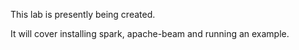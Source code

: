This lab is presently being created.

It will cover installing spark,  apache-beam and running an example.

